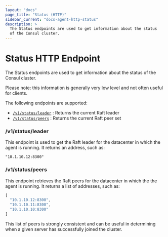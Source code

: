 ```yaml
---
layout: "docs"
page_title: "Status (HTTP)"
sidebar_current: "docs-agent-http-status"
description: >
  The Status endpoints are used to get information about the status
  of the Consul cluster.
---
```


# Status HTTP Endpoint

The Status endpoints are used to get information about the status
of the Consul cluster.

Please note: this information is generally very low level
and not often useful for clients.

The following endpoints are supported:

* [`/v1/status/leader`](#status_leader) : Returns the current Raft leader
* [`/v1/status/peers`](#status_peers) : Returns the current Raft peer set

### <a name="status_leader"></a> /v1/status/leader

This endpoint is used to get the Raft leader for the datacenter
in which the agent is running. It returns an address, such as:

```text
"10.1.10.12:8300"
```

### <a name="status_peers"></a> /v1/status/peers

This endpoint retrieves the Raft peers for the datacenter in which the
the agent is running. It returns a list of addresses, such as:

```javascript
[
  "10.1.10.12:8300",
  "10.1.10.11:8300",
  "10.1.10.10:8300"
]
```

This list of peers is strongly consistent and can be useful in determining when
a given server has successfully joined the cluster.
